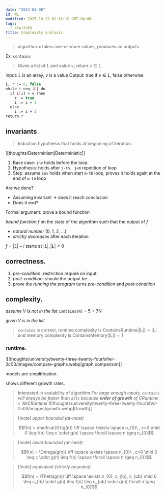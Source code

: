 ```yaml
---
date: "2024-01-08"
id: W1
modified: 2025-10-29 02:16:19 GMT-04:00
tags:
  - sfwr2c03
title: Complexity analysis
---
```


> algorithm = takes one-or-more values, produces an outputs

Ex: `contains`

> Given a list of $L$ and value $v$, return $v \in L.$

Input: $L$ is an array, $v$ is a value
Output: true if $v \in L$, false otherwise

```prolog
i, r := 0, false
while i neq |L| do
  if L[i] = v then
    r := true
    i := i + 1
  else
    i := i + 1
return r
```

## invariants

> Induction hypothesis that holds at beginning of iteration.

[[thoughts/Determinism|Deterministic]]

1. Base case: `inv` holds before the loop
2. Hypothesis: holds after `j-th, j<m` repetition of loop
3. Step: assume `inv` holds when start `m-th` loop, proves it holds again at the end of `m-th` loop

Are we done?

- Assuming invariant -> does it reach conclusion
- Does it end?

Formal argument: prove a bound function

_bound function $f$_ on the state of the algorithm such that the output of $f$

- _natural number_ (0, 1, 2, ...)
- _strictly decreases_ after each iteration

$f=|L| - i$ starts at $|L|, |L| \geq 0$

## correctness.

1. _pre-condition_: restriction require on input
2. _post-condition_: should the output be
3. prove the _running the program_ turns _pre-condition_ and _post-condition_

## complexity.

_assume V is not in the list_
`Contains(N)` = 5 + 7N

_given V is in the list_

> `contains` is correct, runtime complexity is $\text{ContainsRuntime(|L|)}=|L|$ and memory complexity is $\text{ContainsMemory(|L|)}=1$

### runtime.

![[thoughts/university/twenty-three-twenty-four/sfwr-2c03/images/compare-graphs.webp|graph comparison]]

models are simplification.

shows different growth rates.

> Interested in scalability of algorithm
> _For large enough inputs, `contains` will always be faster than `altc` because **order of growth** of $\text{CRuntime} < \text{AltCRuntime}$_
> ![[thoughts/university/twenty-three-twenty-four/sfwr-2c03/images/growth.webp|Growth]]

> [!note] _upper bounded (at-most)_
>
> $$f(n) = \mathcal{O}(g(n)) \iff \space \exists \space n_{0}\ , c>0 \mid 0 \leq f(n) \leq c \cdot g(n) \space \forall \space n \geq n_{0}$$

> [!note] _lower bounded (at-least)_
>
> $$f(n) = \Omega(g(n)) \iff \space \exists \space n_{0}\ , c>0 \mid 0 \leq c \cdot g(n) \leq f(n) \space \forall \space n \geq n_{0}$$

> [!note] _equivalent (strictly bounded)_
>
> $$f(n) = \Theta(g(n)) \iff \space \exists n_{0}, c_{lb}, c_{ub} \mid 0 \leq c_{lb} \cdot g(n) \leq f(n) \leq c_{ub} \cdot g(n) \forall n \geq n_{0}$$
